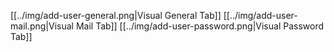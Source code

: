 


[[../img/add-user-general.png|Visual General Tab]]
[[../img/add-user-mail.png|Visual Mail Tab]]
[[../img/add-user-password.png|Visual Password Tab]]
